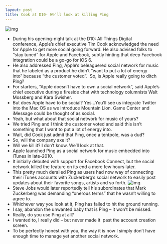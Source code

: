 ```yaml
---
layout: post
title: Cook at D10- We’ll look at killing Ping
---
```

![img](http://media.idownloadblog.com/wp-content/uploads/2012/05/Tim-Cook-at-D10-image-003.jpg)
* During his opening-night talk at the D10: All Things Digital conference, Apple’s chief executive Tim Cook acknowledged the need for Apple to get more social going forward. He also advised folks to “stay tuned” for Apple and Facebook, subtly hinting that deep Facebook integration could be a go-go for iOS 6.
* He also addressed Ping, Apple’s beleaguered social network for music that he labeled as a product he didn’t “want to put a lot of energy into” because “the customer voted”.  So, is Apple really going to ditch Ping?
* For starters, “Apple doesn’t have to own a social network”, said Apple’s chief executive during a fireside chat with technology columnists Walt Mossberg and Kara Swisher.
* But does Apple have to be social? Yes…You’ll see us integrate Twitter into the Mac OS as we introduce Mountain Lion. Game Center and iMessage could be thought of as social.
* Yeah, but what about that social network for music of yours?
* We tried Ping and I think the customer voted and said this isn’t something that I want to put a lot of energy into.
* Wait, did Cook just admit that Ping, once a tentpole, was a dud?
* So, will the company axe it?
* Will we kill it? I don’t know. We’ll look at that.
* Apple launched Ping as a social network for music embedded into iTunes in late-2010.
* It initially debuted with support for Facebook Connect, but the social network killed the feature on its end a mere few hours later.
* This pretty much derailed Ping as users had now way of connecting their iTunes accounts with Zuckerberg’s social network to easily post updates about their favorite songs, artists and so forth.
![img](http://media.idownloadblog.com/wp-content/uploads/2012/05/Steve-Jobs-unveils-Ping.jpg)
* Steve Jobs would later reportedly tell his subordinates that Mark Zuckerberg was demanding “onerous terms” that he wasn’t willing to agree to.
* Whichever way you look at it, Ping has failed to hit the ground running.
* I say, abandon the unwanted baby that is Ping – it won’t be missed.
* Really, do you use Ping at all?
* I wanted to, I really did – but never made it  past the account creation screen.
* To be perfectly honest with you, the way it is now I simply don’t have enough time to manage yet another social network.

